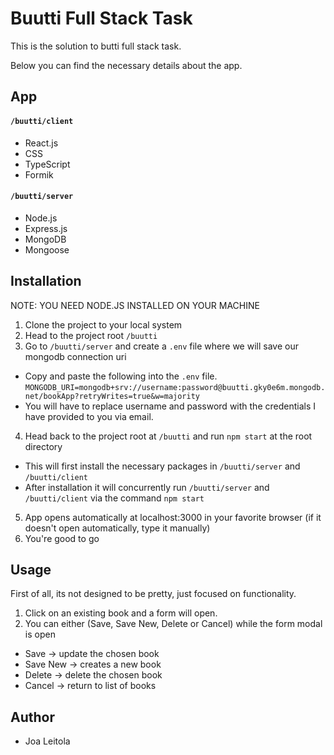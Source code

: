 # Buutti Full Stack Task

This is the solution to butti full stack task.

Below you can find the necessary details about the app.

## App

#### `/buutti/client`

- React.js
- CSS
- TypeScript
- Formik

#### `/buutti/server`

- Node.js
- Express.js
- MongoDB
- Mongoose

## Installation

NOTE: YOU NEED NODE.JS INSTALLED ON YOUR MACHINE

1. Clone the project to your local system
2. Head to the project root `/buutti`
3. Go to `/buutti/server` and create a `.env` file where we will save our mongodb connection uri

- Copy and paste the following into the `.env` file. `MONGODB_URI=mongodb+srv://username:password@buutti.gky0e6m.mongodb.net/bookApp?retryWrites=true&w=majority` 
- You will have to replace username and password with the credentials I have provided to you via email.

4. Head back to the project root at `/buutti` and run `npm start` at the root directory

- This will first install the necessary packages in `/buutti/server` and `/buutti/client`
- After installation it will concurrently run `/buutti/server` and `/buutti/client` via the command `npm start`

5. App opens automatically at localhost:3000 in your favorite browser (if it doesn't open automatically, type it manually)
6. You're good to go

## Usage

First of all, its not designed to be pretty, just focused on functionality.

1. Click on an existing book and a form will open.
2. You can either (Save, Save New, Delete or Cancel) while the form modal is open

- Save -> update the chosen book
- Save New -> creates a new book
- Delete -> delete the chosen book
- Cancel -> return to list of books

## Author

- Joa Leitola
